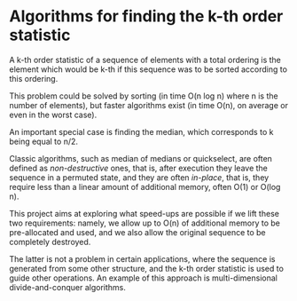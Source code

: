 # Algorithms for finding the k-th order statistic

A k-th order statistic of a sequence of elements with a total ordering
is the element which would be k-th if this sequence was to be sorted according to this ordering.

This problem could be solved by sorting (in time O(n log n) where n is the number of elements),
but faster algorithms exist (in time O(n), on average or even in the worst case). 

An important special case is finding the median, which corresponds to k being equal to n/2.

Classic algorithms, such as median of medians or quickselect, are often defined as _non-destructive_ ones,
that is, after execution they leave the sequence in a permuted state,
and they are often _in-place_, that is, they require less than a linear amount of additional memory,
often O(1) or O(log n).

This project aims at exploring what speed-ups are possible if we lift 
these two requirements: namely, we allow up to O(n) of additional memory to be pre-allocated and used,
and we also allow the original sequence to be completely destroyed.

The latter is not a problem in certain applications, where the sequence is generated
from some other structure, and the k-th order statistic is used to guide other operations.
An example of this approach is multi-dimensional divide-and-conquer algorithms.
